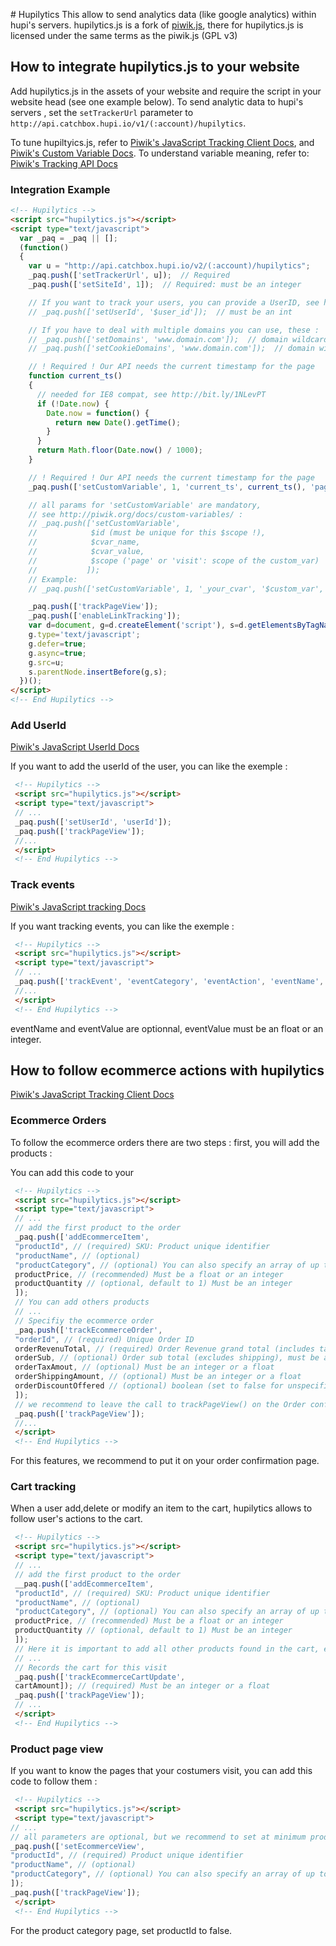 # Hupilytics
This allow to send analytics data (like google analytics) within hupi's servers.
hupilytics.js is a fork of [piwik.js](https://github.com/piwik/piwik/blob/master/js/piwik.js), there for hupilytics.js is licensed under the same terms as the piwik.js (GPL v3)

## How to integrate hupilytics.js to your website
Add hupilytics.js in the assets of your website and require the script in your website head (see one example below).
To send analytic data to hupi's servers , set the `setTrackerUrl` parameter to `http://api.catchbox.hupi.io/v1/(:account)/hupilytics`.

To tune hupiltyics.js, refer to
 [Piwik's JavaScript Tracking Client Docs](http://developer.piwik.org/api-reference/tracking-javascript), and [Piwik's Custom Variable Docs](http://piwik.org/docs/custom-variables).
To understand variable meaning, refer to: [Piwik's Tracking API Docs](http://developer.piwik.org/api-reference/tracking-api)

### Integration Example

```html
<!-- Hupilytics -->
<script src="hupilytics.js"></script>
<script type="text/javascript">
  var _paq = _paq || [];
  (function()
  {
    var u = "http://api.catchbox.hupi.io/v2/(:account)/hupilytics";
    _paq.push(['setTrackerUrl', u]);  // Required
    _paq.push(['setSiteId', 1]);  // Required: must be an integer

    // If you want to track your users, you can provide a UserID, see http://piwik.org/docs/user-id/
    // _paq.push(['setUserId', '$user_id']);  // must be an int

    // If you have to deal with multiple domains you can use, these :
    // _paq.push(['setDomains', 'www.domain.com']);  // domain wildcard works too: '.domain.com' or '*.domain.com'
    // _paq.push(['setCookieDomains', 'www.domain.com']);  // domain wildcard works too: '.domain.com' or '*.domain.com'

    // ! Required ! Our API needs the current timestamp for the page
    function current_ts()
    {
      // needed for IE8 compat, see http://bit.ly/1NLevPT
      if (!Date.now) {
        Date.now = function() {
          return new Date().getTime();
        }
      }
      return Math.floor(Date.now() / 1000);
    }

    // ! Required ! Our API needs the current timestamp for the page
    _paq.push(['setCustomVariable', 1, 'current_ts', current_ts(), 'page']);

    // all params for 'setCustomVariable' are mandatory,
    // see http://piwik.org/docs/custom-variables/ :
    // _paq.push(['setCustomVariable',
    //            $id (must be unique for this $scope !),
    //            $cvar_name,
    //            $cvar_value,
    //            $scope ('page' or 'visit': scope of the custom_var)
    //           ]);
    // Example:
    // _paq.push(['setCustomVariable', 1, '_your_cvar', '$custom_var', 'visit']);

    _paq.push(['trackPageView']);
    _paq.push(['enableLinkTracking']);
    var d=document, g=d.createElement('script'), s=d.getElementsByTagName('script')[0];
    g.type='text/javascript';
    g.defer=true;
    g.async=true;
    g.src=u;
    s.parentNode.insertBefore(g,s);
  })();
</script>
<!-- End Hupilytics -->
```
### Add UserId

 [Piwik's JavaScript UserId Docs](http://developer.piwik.org/guides/tracking-javascript-guide#user-id)

If you want to add the userId of the user, you can like the exemple :

```html
 <!-- Hupilytics -->
 <script src="hupilytics.js"></script>
 <script type="text/javascript">
 // ...
 _paq.push(['setUserId', 'userId']);
 _paq.push(['trackPageView']);
 //...
 </script>
 <!-- End Hupilytics -->
```

### Track events

 [Piwik's JavaScript tracking Docs](http://piwik.org/docs/event-tracking/)

If you want tracking events, you can like the exemple :

```html
 <!-- Hupilytics -->
 <script src="hupilytics.js"></script>
 <script type="text/javascript">
 // ...
 _paq.push(['trackEvent', 'eventCategory', 'eventAction', 'eventName', eventValue]);
 //...
 </script>
 <!-- End Hupilytics -->
```

eventName and eventValue are optionnal, eventValue must be an float or an integer.

## How to follow ecommerce actions with hupilytics

[Piwik's JavaScript Tracking Client Docs](https://piwik.org/docs/ecommerce-analytics/)

### Ecommerce Orders

To follow the ecommerce orders there are two steps : first, you will add the products :

You can add this code to your

```html
 <!-- Hupilytics -->
 <script src="hupilytics.js"></script>
 <script type="text/javascript">
 // ...
 // add the first product to the order
 _paq.push(['addEcommerceItem',
 "productId", // (required) SKU: Product unique identifier
 "productName", // (optional)
 "productCategory", // (optional) You can also specify an array of up to 5 categories eg. ["productCategory1", "productCategory2", "productCategory3","productCategory4","productCategory5"]
 productPrice, // (recommended) Must be a float or an integer
 productQuantity // (optional, default to 1) Must be an integer
 ]);
 // You can add others products
 // ...
 // Specifiy the ecommerce order
 _paq.push(['trackEcommerceOrder',
 "orderId", // (required) Unique Order ID
 orderRevenuTotal, // (required) Order Revenue grand total (includes tax, shipping, and subtracted discount), must be an integer or a float
 orderSub, // (optional) Order sub total (excludes shipping), must be an integer
 orderTaxAmout, // (optional) Must be an integer or a float
 orderShippingAmount, // (optional) Must be an integer or a float
 orderDiscountOffered // (optional) boolean (set to false for unspecified parameter)
 ]);
 // we recommend to leave the call to trackPageView() on the Order confirmation page
 _paq.push(['trackPageView']);
 //...
 </script>
 <!-- End Hupilytics -->
```
For this features, we recommend to put it on your order confirmation page.

### Cart tracking

When a user add,delete or modify an item to the cart, hupilytics allows to follow user's actions to the cart.

```html
 <!-- Hupilytics -->
 <script src="hupilytics.js"></script>
 <script type="text/javascript">
 // ...
 // add the first product to the order
 __paq.push(['addEcommerceItem',
 "productId", // (required) SKU: Product unique identifier
 "productName", // (optional)
 "productCategory", // (optional) You can also specify an array of up to 5 categories eg. ["productCategory1", "productCategory2", "productCategory3","productCategory4","productCategory5"]
 productPrice, // (recommended) Must be a float or an integer
 productQuantity // (optional, default to 1) Must be an integer
 ]);
 // Here it is important to add all other products found in the cart, even the products not updated by the current "Add to cart" click
 // ...
 // Records the cart for this visit
 _paq.push(['trackEcommerceCartUpdate',
 cartAmount]); // (required) Must be an integer or a float
 _paq.push(['trackPageView']);
 // ...
 </script>
 <!-- End Hupilytics -->
```

### Product page view 

If you want to know the pages that your costumers visit, you can add this code to follow them :

```html
 <!-- Hupilytics -->
 <script src="hupilytics.js"></script>
 <script type="text/javascript">
// ...
// all parameters are optional, but we recommend to set at minimum productId and productName
_paq.push(['setEcommerceView',
"productId", // (required) Product unique identifier
"productName", // (optional) 
"productCategory", // (optional) You can also specify an array of up to 5 categories eg. ["productCategory1", "productCategory2", "productCategory3","productCategory4","productCategory5"]
]);
_paq.push(['trackPageView']);
 </script>
 <!-- End Hupilytics -->
```

For the product category page, set productId to false.
